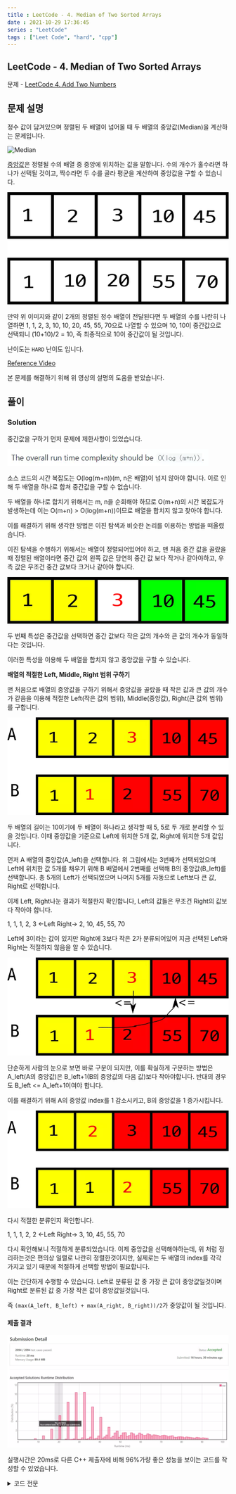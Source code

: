 ```yaml
---
title : LeetCode - 4. Median of Two Sorted Arrays
date : 2021-10-29 17:36:45
series : "LeetCode"
tags : ["Leet Code", "hard", "cpp"]
---
```


## LeetCode - 4. Median of Two Sorted Arrays
문제 - [LeetCode 4. Add Two Numbers](https://leetcode.com/problems/add-two-numbers/)

## 문제 설명
정수 값이 담겨있으며 정렬된 두 배열이 넘어올 때 두 배열의 중앙값(Median)을 계산하는 문제입니다.

![Median](https://upload.wikimedia.org/wikipedia/commons/thumb/c/cf/Finding_the_median.png/640px-Finding_the_median.png)

[중앙값](https://ko.wikipedia.org/wiki/%EC%A4%91%EC%95%99%EA%B0%92)은 정렬될 수의 배열 중 중앙에 위치하는 값을 말합니다. 수의 개수가 홀수라면 하나가 선택될 것이고, 짝수라면 두 수를 골라 평균을 계산하여 중앙값을 구할 수 있습니다.

![input example](./assets/images/leet_code/4/example.webp)

만약 위 이미지와 같이 2개의 정렬된 정수 배열이 전달된다면 두 배열의 수를 나란히 나열하면 1, 1, 2, 3, 10, 10, 20, 45, 55, 70으로 나열할 수 있으며 10, 10이 중간값으로 선택되니 (10+10)/2 = 10, 즉 최종적으로 10이 중간값이 될 것입니다.


난이도는 `HARD` 난이도 입니다.

[Reference Video](https://youtu.be/q6IEA26hvXc)

본 문제를 해결하기 위해 위 영상의 설명의 도움을 받았습니다.

## 풀이
### Solution
중간값을 구하기 먼저 문제에 제한사항이 있었습니다.

![Limit](./assets/images/leet_code/4/limit.webp)

소스 코드의 시간 복잡도는 O(log(m+n))(m, n은 배열)이 넘지 않아야 합니다. 이로 인해 두 배열을 하나로 합쳐 중간값을 구할 수 없습니다.

두 배열을 하나로 합치기 위해서는 m, n을 순회해야 하므로 O(m+n)의 시간 복잡도가 발생하는데 이는 O(m+n) > O(log(m+n))이므로 배열을 합치지 않고 찾아야 합니다.

이를 해결하기 위해 생각한 방법은 이진 탐색과 비슷한 논리를 이용하는 방법을 떠올렸습니다.

이진 탐색을 수행하기 위해서는 배열이 정렬되어있어야 하고, 맨 처음 중간 값을 골랐을 때 정렬된 배열이라면 중간 값의 왼쪽 값은 당연히 중간 값 보다 작거나 같아야하고, 우측 값은 무조건 중간 값보다 크거나 같아야 합니다.

![median example](./assets/images/leet_code/4/middle_1.webp)

두 번째 특성은 중간값을 선택하면 중간 값보다 작은 값의 개수와 큰 값의 개수가 동일하다는 것입니다.

이러한 특성을 이용해 두 배열을 합치지 않고 중앙값을 구할 수 있습니다.

**배열의 적절한 Left, Middle, Right 범위 구하기**

맨 처음으로 배열의 중앙값을 구하기 위해서 중앙값을 골랐을 때 작은 값과 큰 값의 개수가 같음을 이용해 적절한 Left(작은 값의 범위), Middle(중앙값), Right(큰 값의 범위)를 구합니다.

![median example 2](./assets/images/leet_code/4/middle_2.webp)

두 배열의 길이는 10이기에 두 배열이 하나라고 생각할 때 5, 5로 두 개로 분리할 수 있을 것입니다. 이때 중앙값을 기준으로 Left에 위치한 5개 값, Right에 위치한 5개 값입니다.

먼저 A 배열의 중앙값(A_left)을 선택합니다. 위 그림에서는 3번째가 선택되었으며 Left에 위치한 값 5개를 채우기 위해 B 배열에서 2번째를 선택해 B의 중앙값(B_left)를 선택합니다. 총 5개의 Left가 선택되었으며 나머지 5개를 자동으로 Left보다 큰 값, Right로 선택합니다.

이제 Left, Right나눈 결과가 적절한지 확인합니다, Left의 값들은 무조건 Right의 값보다 작아야 합니다.

1, 1, 1, 2, 3 <-Left  Right-> 2, 10, 45, 55, 70

Left에 3이라는 값이 있지만 Right에 3보다 작은 2가 분류되어있어 지금 선택된 Left와 Right는 적절하지 않음을 알 수 있습니다. 

![median example 4](./assets/images/leet_code/4/middle_4.webp)


단순하게 사람의 눈으로 보면 바로 구분이 되지만, 이를 확실하게 구분하는 방법은 A_left(A의 중앙값)은 B_left+1(B의 중앙값의 다음 값)보다 작아야합니다. 반대의 경우도 B_left <= A_left+1이여야 합니다.

이를 해결하기 위해 A의 중앙값 index를 1 감소시키고, B의 중앙값을 1 증가시킵니다.

![median example 3](./assets/images/leet_code/4/middle_3.webp)

다시 적절한 분류인지 확인합니다.

1, 1, 1, 2, 2 <-Left  Right-> 3, 10, 45, 55, 70

다시 확인해보니 적절하게 분류되었습니다. 이제 중앙값을 선택해야하는데, 위 처럼 정리하는것은 편의상 일렬로 나란히 정렬한것이지만, 실제로는 두 배열의 index를 각각 가지고 있기 때문에 적절하게 선택할 방법이 필요합니다.

이는 간단하게 수행할 수 있습니다. Left로 분류된 값 중 가장 큰 값이 중앙값일것이며 Right로 분류된 값 중 가장 작은 값이 중앙값일것입니다.

즉 `(max(A_left, B_left) + max(A_right, B_right))/2`가 중앙값이 될 것입니다.

#### 제출 결과
![Solution 1 result](./assets/images/leet_code/4/result_1.webp)

실행시간은 20ms로 다른 C++ 제출자에 비해 96%가량 좋은 성능을 보이는 코드를 작성할 수 있었습니다.

<details>
<summary>코드 전문</summary>
    
```cpp
#include <vector>
#include <algorithm>
#include <iostream>
#include <limits>

class Solution 
{
public:
    double findMedianSortedArrays(std::vector<int>& nums1, std::vector<int>& nums2) 
    {
        if (nums1.size() == 0 && nums2.size() == 0)
        {
            return 0.0;
        }

        int totalLength = nums1.size() + nums2.size();
        int half = totalLength / 2;
        
        std::vector<int>& A = nums1;
        std::vector<int>& B = nums2;

        if (nums1.size() < nums2.size())
        {
            auto tmp = A;
            A = nums2;
            B = tmp;
        }

        if (A.size() == 0)
        {
            int mid = B.size() / 2;
            if ((B.size() % 2) == 0)
            {
                return (B[mid - 1] + B[mid]) / 2.0;
            }
            else
            {
                return (double)B[mid];
            }
        }
        else if (B.size() == 0)
        {
            int mid = A.size() / 2;
            if ((A.size() % 2) == 0)
            {
                return (A[mid - 1] + A[mid]) / 2.0;
            }
            else
            {
                return (double)A[mid];
            }
        }

        int l = 0;
        int r = A.size() - 1;

        do 
        {
            int aLeftMidIndex = (l + r) /2;
            int bLeftMidIndex = half - aLeftMidIndex - 2;

            int aLeft = aLeftMidIndex >= 0 ? A[aLeftMidIndex] : std::numeric_limits<int>::min();
            int aRight = (aLeftMidIndex + 1) < A.size() ? A[(aLeftMidIndex + 1)] : std::numeric_limits<int>::max();
            int bLeft = bLeftMidIndex >= 0 ? B[bLeftMidIndex] : std::numeric_limits<int>::min();
            int bRight = (bLeftMidIndex + 1) < B.size() ? B[(bLeftMidIndex + 1)] : std::numeric_limits<int>::max();

            if (aLeft <= bRight && bLeft <= aRight)
            {
                if ((totalLength % 2) == 0)
                {
                    return (std::max(aLeft, bLeft) + std::min(aRight, bRight)) / 2.0;
                }
                else
                {
                    return (double)std::min(aRight, bRight);
                }
            }
            else if (aLeft > bRight)
            {
                r--;
            }
            else if (bLeft > aRight)
            {
                r++;
            }
        } while(true);
    }
};
```

</details>
